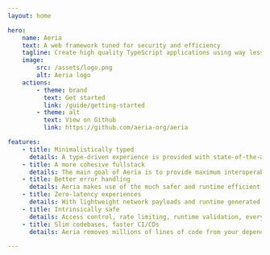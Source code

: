 ```yaml
---
layout: home

hero:
    name: Aeria
    text: A web framework tuned for security and efficiency
    tagline: Create high quality TypeScript applications using way less code
    image:
        src: /assets/logo.png
        alt: Aeria logo
    actions:
        - theme: brand
          text: Get started
          link: /guide/getting-started
        - theme: alt
          text: View on Github
          link: https://github.com/aeria-org/aeria

features:
    - title: Minimalistically typed
      details: A type-driven experience is provided with state-of-the-art TypeScript
    - title: A more cohesive fullstack
      details: The main goal of Aeria is to provide maximum interoperability between frontend and backend
    - title: Better error handling
      details: Aeria makes use of the much safer and runtime efficient Either approach to error handing
    - title: Zero-latency experiences
      details: With lightweight network payloads and runtime generated views loading state is minimal
    - title: Intrinsically safe
      details: Access control, rate limiting, runtime validation, everything is there!
    - title: Slim codebases, faster CI/CDs
      details: Aeria removes millions of lines of code from your dependency tree

---
```

